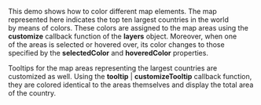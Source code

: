 This demo shows how to&nbsp;color different map elements. The map represented here indicates the top ten largest countries in&nbsp;the world by&nbsp;means of&nbsp;colors. These colors are assigned to&nbsp;the map areas using the **customize** callback function of&nbsp;the **layers** object. Moreover, when one of&nbsp;the areas is&nbsp;selected or&nbsp;hovered over, its color changes to&nbsp;those specified by&nbsp;the **selectedColor** and **hoveredColor** properties.



Tooltips for the map areas representing the largest countries are customized as&nbsp;well. Using the **tooltip**&nbsp;| **customizeTooltip** callback function, they are colored identical to&nbsp;the areas themselves and display the total area of&nbsp;the country.